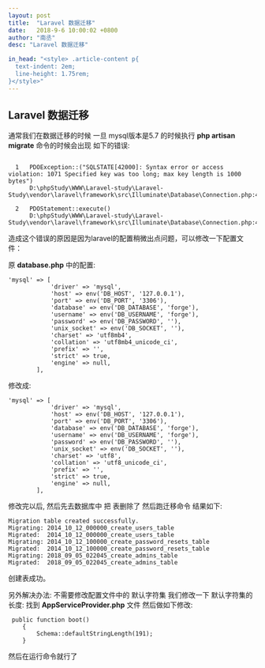 ```yaml
---
layout: post
title:  "Laravel 数据迁移"
date:   2018-9-6 10:00:02 +0800
author: "南丞"
desc: "Laravel 数据迁移"

in_head: "<style> .article-content p{
  text-indent: 2em;
  line-height: 1.75rem;
}</style>"
---
```


## Laravel 数据迁移
 通常我们在数据迁移的时候 一旦 mysql版本是5.7 的时候执行 **php artisan migrate** 命令的时候会出现
如下的错误:
```

  1   PDOException::("SQLSTATE[42000]: Syntax error or access violation: 1071 Specified key was too long; max key length is 1000 bytes")
      D:\phpStudy\WWW\Laravel-study\Laravel-Study\vendor\laravel\framework\src\Illuminate\Database\Connection.php:458

  2   PDOStatement::execute()
      D:\phpStudy\WWW\Laravel-study\Laravel-Study\vendor\laravel\framework\src\Illuminate\Database\Connection.php:458

```

造成这个错误的原因是因为laravel的配置稍微出点问题，可以修改一下配置文件：

原 **database.php** 中的配置:
```
'mysql' => [
            'driver' => 'mysql',
            'host' => env('DB_HOST', '127.0.0.1'),
            'port' => env('DB_PORT', '3306'),
            'database' => env('DB_DATABASE', 'forge'),
            'username' => env('DB_USERNAME', 'forge'),
            'password' => env('DB_PASSWORD', ''),
            'unix_socket' => env('DB_SOCKET', ''),
            'charset' => 'utf8mb4',
            'collation' => 'utf8mb4_unicode_ci',
            'prefix' => '',
            'strict' => true,
            'engine' => null,
        ],
```
修改成:

```
'mysql' => [
            'driver' => 'mysql',
            'host' => env('DB_HOST', '127.0.0.1'),
            'port' => env('DB_PORT', '3306'),
            'database' => env('DB_DATABASE', 'forge'),
            'username' => env('DB_USERNAME', 'forge'),
            'password' => env('DB_PASSWORD', ''),
            'unix_socket' => env('DB_SOCKET', ''),
            'charset' => 'utf8',
            'collation' => 'utf8_unicode_ci',
            'prefix' => '',
            'strict' => true,
            'engine' => null,
        ],
```
修改完以后, 然后先去数据库中 把 表删除了 然后跑迁移命令  结果如下:
```
Migration table created successfully.
Migrating: 2014_10_12_000000_create_users_table
Migrated:  2014_10_12_000000_create_users_table
Migrating: 2014_10_12_100000_create_password_resets_table
Migrated:  2014_10_12_100000_create_password_resets_table
Migrating: 2018_09_05_022045_create_admins_table
Migrated:  2018_09_05_022045_create_admins_table
```
创建表成功。

另外解决办法:
不需要修改配置文件中的 默认字符集 我们修改一下  默认字符集的长度:
找到 **AppServiceProvider.php** 文件 然后做如下修改:

```
 public function boot()
    {
        Schema::defaultStringLength(191);
    }

```

然后在运行命令就行了



